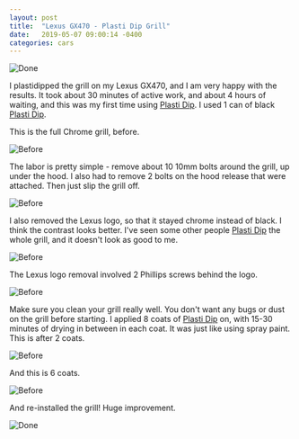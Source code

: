 ```yaml
---
layout: post
title:  "Lexus GX470 - Plasti Dip Grill"
date:   2019-05-07 09:00:14 -0400
categories: cars
---
```


![Done](/images/grill/done.jpg)

I plastidipped the grill on my Lexus GX470, and I am very happy with the results. It took about 30 minutes of active work, and about 4 hours of waiting, and this was my first time using [Plasti Dip](https://amzn.to/2H7U2dj). I used 1 can of black [Plasti Dip](https://amzn.to/2H7U2dj).

This is the full Chrome grill, before.

![Before](/images/grill/before.jpg)

The labor is pretty simple - remove about 10 10mm bolts around the grill, up under the hood. I also had to remove 2 bolts on the hood release that were attached. Then just slip the grill off.

![Before](/images/grill/back.jpg)

I also removed the Lexus logo, so that it stayed chrome instead of black. I think the contrast looks better. I've seen some other people [Plasti Dip](https://amzn.to/2H7U2dj) the whole grill, and it doesn't look as good to me.

![Before](/images/grill/back2.jpg)

The Lexus logo removal involved 2 Phillips screws behind the logo.

![Before](/images/grill/remove_logo.jpg)

Make sure you clean your grill really well. You don't want any bugs or dust on the grill before starting. I applied 8 coats of [Plasti Dip](https://amzn.to/2H7U2dj) on, with 15-30 minutes of drying in between in each coat. It was just like using spray paint. This is after 2 coats.

![Before](/images/grill/coat1.jpg)

And this is 6 coats.

![Before](/images/grill/coat2.jpg)

And re-installed the grill! Huge improvement.

![Done](/images/grill/done.jpg)
